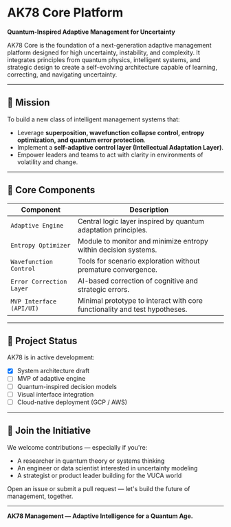 # AK78 Core Platform

**Quantum-Inspired Adaptive Management for Uncertainty**

AK78 Core is the foundation of a next-generation adaptive management platform designed for high uncertainty, instability, and complexity. It integrates principles from quantum physics, intelligent systems, and strategic design to create a self-evolving architecture capable of learning, correcting, and navigating uncertainty.

---

## 🔭 Mission

To build a new class of intelligent management systems that:
- Leverage **superposition, wavefunction collapse control, entropy optimization, and quantum error protection**.
- Implement a **self-adaptive control layer (Intellectual Adaptation Layer)**.
- Empower leaders and teams to act with clarity in environments of volatility and change.

---

## 🧠 Core Components

| Component                 | Description |
|--------------------------|-------------|
| `Adaptive Engine`        | Central logic layer inspired by quantum adaptation principles. |
| `Entropy Optimizer`      | Module to monitor and minimize entropy within decision systems. |
| `Wavefunction Control`   | Tools for scenario exploration without premature convergence. |
| `Error Correction Layer` | AI-based correction of cognitive and strategic errors. |
| `MVP Interface (API/UI)` | Minimal prototype to interact with core functionality and test hypotheses. |

---

## 🚧 Project Status

AK78 is in active development:

- [x] System architecture draft
- [ ] MVP of adaptive engine
- [ ] Quantum-inspired decision models
- [ ] Visual interface integration
- [ ] Cloud-native deployment (GCP / AWS)

---

## 🤝 Join the Initiative

We welcome contributions — especially if you're:
- A researcher in quantum theory or systems thinking
- An engineer or data scientist interested in uncertainty modeling
- A strategist or product leader building for the VUCA world

Open an issue or submit a pull request — let's build the future of management, together.

---

**AK78 Management — Adaptive Intelligence for a Quantum Age.**
